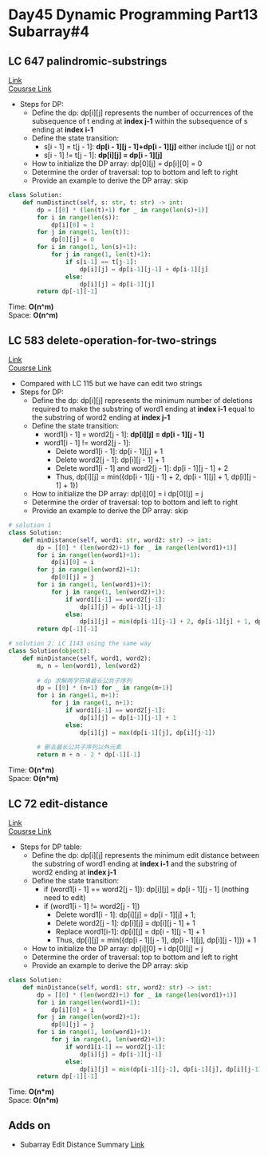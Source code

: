 # Day45 Dynamic Programming Part13 Subarray#4

##  LC 647 palindromic-substrings
[Link](https://leetcode.com/problems/palindromic-substrings/description/)   
[Cousrse Link](https://programmercarl.com/0647.%E5%9B%9E%E6%96%87%E5%AD%90%E4%B8%B2.html#%E7%AE%97%E6%B3%95%E5%85%AC%E5%BC%80%E8%AF%BE)
- Steps for DP:
    - Define the dp: dp[i][j] represents the number of occurrences of the subsequence of t ending at **index j-1** within the subsequence of s ending at **index i-1**
    - Define the state transition:     
      - s[i - 1] = t[j - 1]: **dp[i - 1][j - 1]+dp[i - 1][j]** either include t[j] or not
      - s[i - 1] != t[j - 1]: **dp[i][j] = dp[i - 1][j]**
    - How to initialize the DP array: dp[0][j] = dp[i][0] = 0
    - Determine the order of traversal: top to bottom and left to right 
    - Provide an example to derive the DP array: skip
```python
class Solution:
    def numDistinct(self, s: str, t: str) -> int:
        dp = [[0] * (len(t)+1) for _ in range(len(s)+1)]
        for i in range(len(s)):
            dp[i][0] = 1
        for j in range(1, len(t)):
            dp[0][j] = 0
        for i in range(1, len(s)+1):
            for j in range(1, len(t)+1):
                if s[i-1] == t[j-1]:
                    dp[i][j] = dp[i-1][j-1] + dp[i-1][j]
                else:
                    dp[i][j] = dp[i-1][j]
        return dp[-1][-1]
```
Time: **O(n^m)**                                  
Space: **O(n^m)** 

##  LC 583 delete-operation-for-two-strings
[Link](https://leetcode.com/problems/delete-operation-for-two-strings/description/)   
[Cousrse Link](https://programmercarl.com/0053.%E6%9C%80%E5%A4%A7%E5%AD%90%E5%BA%8F%E5%92%8C%EF%BC%88%E5%8A%A8%E6%80%81%E8%A7%84%E5%88%92%EF%BC%89.html)
- Compared with LC 115 but we have can edit two strings
- Steps for DP:
    - Define the dp: dp[i][j] represents the minimum number of deletions required to make the substring of word1 ending at **index i-1** equal to the substring of word2 ending at **index j-1**
    - Define the state transition:     
      - word1[i - 1] = word2[j - 1]: **dp[i][j] = dp[i - 1][j - 1]** 
      - word1[i - 1] != word2[j - 1]:
          - Delete word1[i - 1]: dp[i - 1][j] + 1
          - Delete word2[j - 1]: dp[i][j - 1] + 1
          - Delete word1[i - 1] and word2[j - 1]: dp[i - 1][j - 1] + 2
          - Thus, dp[i][j] = min({dp[i - 1][j - 1] + 2, dp[i - 1][j] + 1, dp[i][j - 1] + 1})  
    - How to initialize the DP array: dp[i][0] = i  dp[0][j] = j
    - Determine the order of traversal: top to bottom and left to right 
    - Provide an example to derive the DP array: skip
```python
# solution 1
class Solution:
    def minDistance(self, word1: str, word2: str) -> int:
        dp = [[0] * (len(word2)+1) for _ in range(len(word1)+1)]
        for i in range(len(word1)+1):
            dp[i][0] = i
        for j in range(len(word2)+1):
            dp[0][j] = j
        for i in range(1, len(word1)+1):
            for j in range(1, len(word2)+1):
                if word1[i-1] == word2[j-1]:
                    dp[i][j] = dp[i-1][j-1]
                else:
                    dp[i][j] = min(dp[i-1][j-1] + 2, dp[i-1][j] + 1, dp[i][j-1] + 1)
        return dp[-1][-1]

# solution 2: LC 1143 using the same way 
class Solution(object):
    def minDistance(self, word1, word2):
        m, n = len(word1), len(word2)
        
        # dp 求解两字符串最长公共子序列
        dp = [[0] * (n+1) for _ in range(m+1)]
        for i in range(1, m+1):
            for j in range(1, n+1):
                if word1[i-1] == word2[j-1]:
                    dp[i][j] = dp[i-1][j-1] + 1
                else:
                    dp[i][j] = max(dp[i-1][j], dp[i][j-1])
                    
        # 删去最长公共子序列以外元素
        return m + n - 2 * dp[-1][-1]
```
Time: **O(n*m)**                   
Space: **O(n*m)** 

##  LC 72 edit-distance
[Link](https://leetcode.com/problems/edit-distance/description/)   
[Cousrse Link](https://programmercarl.com/0072.%E7%BC%96%E8%BE%91%E8%B7%9D%E7%A6%BB.html)
- Steps for DP table:
    - Define the dp: dp[i][j] represents the minimum edit distance between the substring of word1 ending at **index i-1** and the substring of word2 ending at **index j-1**
    - Define the state transition:     
      - if (word1[i - 1] == word2[j - 1]): dp[i][j] = dp[i - 1][j - 1] (nothing need to edit)
      - if (word1[i - 1] != word2[j - 1])
          - Delete word1[i - 1]: dp[i][j] = dp[i - 1][j] + 1;
          - Delete word2[j - 1]: dp[i][j] = dp[i][j - 1] + 1
          - Replace word1[i-1]: dp[i][j] = dp[i - 1][j - 1] + 1
          - Thus, dp[i][j] = min({dp[i - 1][j - 1], dp[i - 1][j], dp[i][j - 1]}) + 1
    - How to initialize the DP array: dp[i][0] = i  dp[0][j] = j
    - Determine the order of traversal: top to bottom and left to right 
    - Provide an example to derive the DP array: skip

```python
class Solution:
    def minDistance(self, word1: str, word2: str) -> int:
        dp = [[0] * (len(word2)+1) for _ in range(len(word1)+1)]
        for i in range(len(word1)+1):
            dp[i][0] = i
        for j in range(len(word2)+1):
            dp[0][j] = j
        for i in range(1, len(word1)+1):
            for j in range(1, len(word2)+1):
                if word1[i-1] == word2[j-1]:
                    dp[i][j] = dp[i-1][j-1]
                else:
                    dp[i][j] = min(dp[i-1][j-1], dp[i-1][j], dp[i][j-1]) + 1
        return dp[-1][-1]
```
Time: **O(n*m)**                   
Space: **O(n*m)** 


## Adds on
- Subarray Edit Distance Summary [Link](https://programmercarl.com/%E4%B8%BA%E4%BA%86%E7%BB%9D%E6%9D%80%E7%BC%96%E8%BE%91%E8%B7%9D%E7%A6%BB%EF%BC%8C%E5%8D%A1%E5%B0%94%E5%81%9A%E4%BA%86%E4%B8%89%E6%AD%A5%E9%93%BA%E5%9E%AB.html)
